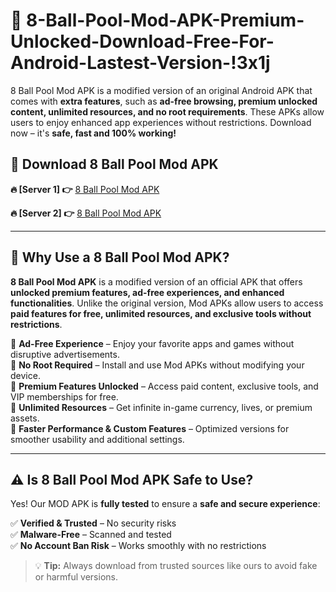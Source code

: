 # 📲 8-Ball-Pool-Mod-APK-Premium-Unlocked-Download-Free-For-Android-Lastest-Version-!3x1j

8 Ball Pool Mod APK is a modified version of an original Android APK that comes with **extra features**, such as **ad-free browsing, premium unlocked content, unlimited resources, and no root requirements**. These APKs allow users to enjoy enhanced app experiences without restrictions. Download now – it's **safe, fast and 100% working!**

## **📲 Download 8 Ball Pool Mod APK**

 **🔥 [Server 1] 👉** [8 Ball Pool Mod APK](https://hapymods.com/8+Ball+Pool+Mod+APK&ref=3x1j)

 **🔥 [Server 2] 👉** [8 Ball Pool Mod APK](https://hapymods.com/8+Ball+Pool+Mod+APK&ref=3x1j)

---

## **📌 Why Use a 8 Ball Pool Mod APK?**

**8 Ball Pool Mod APK** is a modified version of an official APK that offers **unlocked premium features, ad-free experiences, and enhanced functionalities**. Unlike the original version, Mod APKs allow users to access **paid features for free, unlimited resources, and exclusive tools without restrictions**.

🔹 **Ad-Free Experience** – Enjoy your favorite apps and games without disruptive advertisements.  
🔹 **No Root Required** – Install and use Mod APKs without modifying your device.  
🔹 **Premium Features Unlocked** – Access paid content, exclusive tools, and VIP memberships for free.  
🔹 **Unlimited Resources** – Get infinite in-game currency, lives, or premium assets.  
🔹 **Faster Performance & Custom Features** – Optimized versions for smoother usability and additional settings.  

---

## **⚠️ Is 8 Ball Pool Mod APK Safe to Use?**

Yes! Our MOD APK is **fully tested** to ensure a **safe and secure experience**:

✅ **Verified & Trusted** – No security risks  
✅ **Malware-Free** – Scanned and tested  
✅ **No Account Ban Risk** – Works smoothly with no restrictions  

> 💡 **Tip:** Always download from trusted sources like ours to avoid fake or harmful versions.
